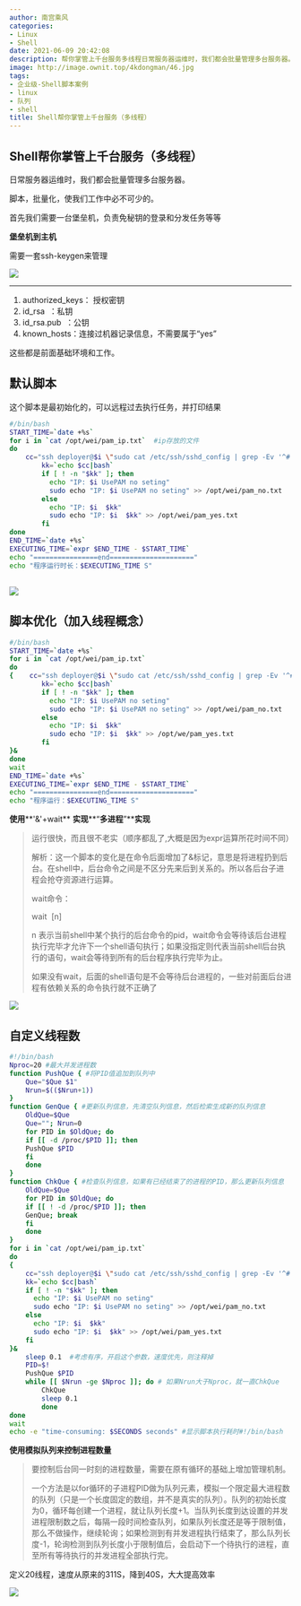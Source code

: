 ```yaml
---
author: 南宫乘风
categories:
- Linux
- Shell
date: 2021-06-09 20:42:08
description: 帮你掌管上千台服务多线程日常服务器运维时，我们都会批量管理多台服务器。脚本，批量化，使我们工作中必不可少的。首先我们需要一台堡垒机，负责免秘钥的登录和分发任务等等堡垒机到主机需要一套来管理：授权密钥：。。。。。。。
image: http://image.ownit.top/4kdongman/46.jpg
tags:
- 企业级-Shell脚本案例
- linux
- 队列
- shell
title: Shell帮你掌管上千台服务（多线程）
---
```


<!--more-->

## Shell帮你掌管上千台服务（多线程）

日常服务器运维时，我们都会批量管理多台服务器。

脚本，批量化，使我们工作中必不可少的。

首先我们需要一台堡垒机，负责免秘钥的登录和分发任务等等

**堡垒机到主机**

需要一套ssh-keygen来管理

![](http://image.ownit.top/csdn/20210609203330757.png)

---

1.  authorized\_keys： 授权密钥  
2.  id\_rsa  ：私钥  
3.  id\_rsa.pub  ：公钥  
4.  known\_hosts：连接过机器记录信息，不需要属于“yes”  

这些都是前面基础环境和工作。

## 默认脚本

这个脚本是最初始化的，可以远程过去执行任务，并打印结果

```bash
#/bin/bash  
START_TIME=`date +%s`  
for i in `cat /opt/wei/pam_ip.txt`  #ip存放的文件
do  
    cc="ssh deployer@$i \"sudo cat /etc/ssh/sshd_config | grep -Ev '^#' | grep UsePAM\" " 
        kk=`echo $cc|bash`  
        if [ ! -n "$kk" ]; then  
          echo "IP: $i UsePAM no seting"  
          sudo echo "IP: $i UsePAM no seting" >> /opt/wei/pam_no.txt  
        else  
          echo "IP: $i  $kk"   
          sudo echo "IP: $i  $kk" >> /opt/wei/pam_yes.txt  
        fi  
done  
END_TIME=`date +%s`  
EXECUTING_TIME=`expr $END_TIME - $START_TIME`  
echo "================end====================="  
echo "程序运行时长：$EXECUTING_TIME S" 
```

## ![](http://image.ownit.top/csdn/20210609203846700.png)

## 脚本优化（加入线程概念）

```bash
#/bin/bash  
START_TIME=`date +%s`  
for i in `cat /opt/wei/pam_ip.txt`  
do  
{    cc="ssh deployer@$i \"sudo cat /etc/ssh/sshd_config | grep -Ev '^#' | grep UsePAM\" "  
        kk=`echo $cc|bash`  
        if [ ! -n "$kk" ]; then  
          echo "IP: $i UsePAM no seting"  
          sudo echo "IP: $i UsePAM no seting" >> /opt/wei/pam_no.txt  
        else  
          echo "IP: $i  $kk"   
          sudo echo "IP: $i  $kk" >> /opt/we/pam_yes.txt  
        fi  
}&  
done  
wait  
END_TIME=`date +%s`  
EXECUTING_TIME=`expr $END_TIME - $START_TIME`  
echo "================end====================="  
echo "程序运行：$EXECUTING_TIME S"  
```

**使用****'\&'+wait** **实现****“****多进程****”****实现**

> 运行很快，而且很不老实（顺序都乱了,大概是因为expr运算所花时间不同）
> 
> 解析：这一个脚本的变化是在命令后面增加了\&标记，意思是将进程扔到后台。在shell中，后台命令之间是不区分先来后到关系的。所以各后台子进程会抢夺资源进行运算。
> 
> wait命令：
> 
> wait  \[n\]
> 
> n 表示当前shell中某个执行的后台命令的pid，wait命令会等待该后台进程执行完毕才允许下一个shell语句执行；如果没指定则代表当前shell后台执行的语句，wait会等待到所有的后台程序执行完毕为止。
> 
> 如果没有wait，后面的shell语句是不会等待后台进程的，一些对前面后台进程有依赖关系的命令执行就不正确了

![](http://image.ownit.top/csdn/20210609203837964.png)

## 自定义线程数

```bash
#!/bin/bash  
Nproc=20 #最大并发进程数  
function PushQue { #将PID值追加到队列中  
    Que="$Que $1"  
    Nrun=$(($Nrun+1))  
}  
function GenQue { #更新队列信息，先清空队列信息，然后检索生成新的队列信息  
    OldQue=$Que  
    Que=""; Nrun=0  
    for PID in $OldQue; do  
    if [[ -d /proc/$PID ]]; then  
    PushQue $PID  
    fi  
    done  
}  
function ChkQue { #检查队列信息，如果有已经结束了的进程的PID，那么更新队列信息  
    OldQue=$Que  
    for PID in $OldQue; do  
    if [[ ! -d /proc/$PID ]]; then  
    GenQue; break  
    fi  
    done  
}  
for i in `cat /opt/wei/pam_ip.txt`  
do  
{  
    cc="ssh deployer@$i \"sudo cat /etc/ssh/sshd_config | grep -Ev '^#' | grep UsePAM\" "  
    kk=`echo $cc|bash`  
    if [ ! -n "$kk" ]; then  
      echo "IP: $i UsePAM no seting"  
      sudo echo "IP: $i UsePAM no seting" >> /opt/wei/pam_no.txt  
    else  
      echo "IP: $i  $kk"   
      sudo echo "IP: $i  $kk" >> /opt/wei/pam_yes.txt  
    fi  
}&  
    sleep 0.1  #考虑有序，开启这个参数，速度优先，则注释掉
    PID=$!  
    PushQue $PID  
    while [[ $Nrun -ge $Nproc ]]; do # 如果Nrun大于Nproc，就一直ChkQue  
        ChkQue  
        sleep 0.1  
        done  
done  
wait  
echo -e "time-consuming: $SECONDS seconds" #显示脚本执行耗时#!/bin/bash  
```

**使用模拟队列来控制进程数量**

> 要控制后台同一时刻的进程数量，需要在原有循环的基础上增加管理机制。
> 
> 一个方法是以for循环的子进程PID做为队列元素，模拟一个限定最大进程数的队列（只是一个长度固定的数组，并不是真实的队列）。队列的初始长度为0，循环每创建一个进程，就让队列长度+1。当队列长度到达设置的并发进程限制数之后，每隔一段时间检查队列，如果队列长度还是等于限制值，那么不做操作，继续轮询；如果检测到有并发进程执行结束了，那么队列长度-1，轮询检测到队列长度小于限制值后，会启动下一个待执行的进程，直至所有等待执行的并发进程全部执行完。

定义20线程，速度从原来的311S，降到40S，大大提高效率

![](http://image.ownit.top/csdn/20210609204036133.png)